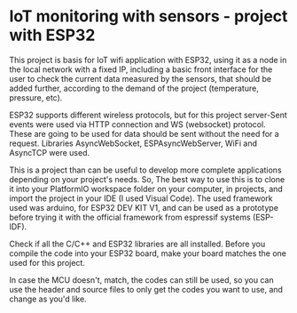 # IoT monitoring with sensors - project with ESP32
This project is basis for IoT wifi application with ESP32, using it as a node in the local network with a fixed IP, including a basic front interface for the user to check the current data measured by the sensors, that should be added further, according to the demand of the project (temperature, pressure, etc).

ESP32 supports different wireless protocols, but for this project server-Sent events were used via HTTP connection and WS (websocket) protocol. These are going to be used for data should be sent without the need for a request. Libraries AsyncWebSocket, ESPAsyncWebServer, WiFi and AsyncTCP were used.

This is a project than can be useful to develop more complete applications depending on your project's needs. So, The best way to use this is to clone it into your PlatformIO workspace folder on your computer, in projects, and import the project in your IDE (I used Visual Code). The used framework used was arduino, for ESP32 DEV KIT V1, and can be used as a prototype before trying it with the official framework from espressif systems (ESP-IDF).

Check if all the C/C++ and ESP32 libraries are all installed. Before you compile the code into your ESP32 board, make your board matches the one used for this project.

In case the MCU doesn't, match, the codes can still be used, so you can use the header and source files to only get the codes you want to use, and change as you'd like.